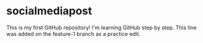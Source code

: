 # socialmediapost
This is my first GitHub repository!
I'm learning GitHub step by step.
This line was added on the feature-1 branch as a practice edit.
